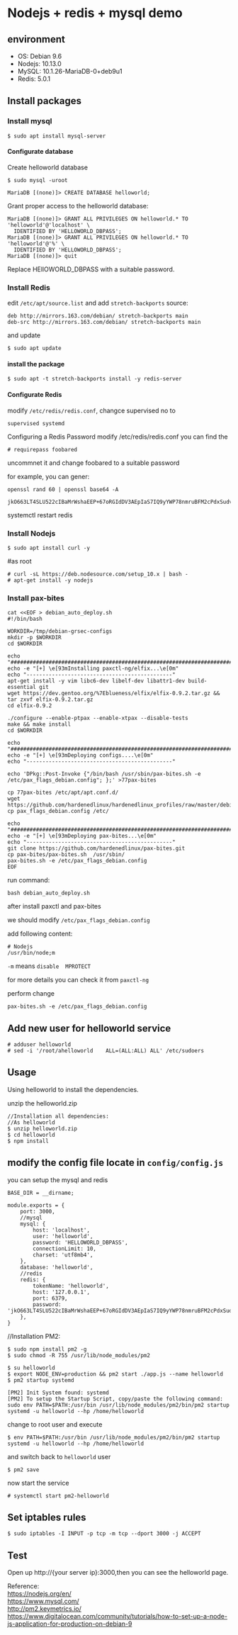 # Nodejs + redis + mysql demo 

## environment
* OS:      Debian 9.6 
* Nodejs:  10.13.0
* MySQL:   10.1.26-MariaDB-0+deb9u1
* Redis:   5.0.1

## Install packages

### Install mysql

```
$ sudo apt install mysql-server
```
#### Configurate database

Create helloworld database

```
$ sudo mysql -uroot 

MariaDB [(none)]> CREATE DATABASE helloworld;
```
Grant proper access to the helloworld database:

```
MariaDB [(none)]> GRANT ALL PRIVILEGES ON helloworld.* TO 'helloworld'@'localhost' \
  IDENTIFIED BY 'HELLOWORLD_DBPASS';
MariaDB [(none)]> GRANT ALL PRIVILEGES ON helloworld.* TO 'helloworld'@'%' \
  IDENTIFIED BY 'HELLOWORLD_DBPASS';
MariaDB [(none)]> quit
```

Replace HEllOWORLD_DBPASS with a suitable password.

### Install Redis

edit `/etc/apt/source.list` and add  `stretch-backports` source:

```
deb http://mirrors.163.com/debian/ stretch-backports main
deb-src http://mirrors.163.com/debian/ stretch-backports main
```
and update

```
$ sudo apt update
```

#### install the package
```
$ sudo apt -t stretch-backports install -y redis-server
```

#### Configurate Redis

modify `/etc/redis/redis.conf`, changce supervised no to 

```
supervised systemd
```

Configuring a Redis Password
modify /etc/redis/redis.conf you can find the 
```
# requirepass foobared
```

uncommnet it and change foobared to a suitable password

for example, you can gener:

```
openssl rand 60 | openssl base64 -A

jkO663LT4SLU522cIBaMrWshaEEP+67oRGIdDV3AEpIaS7IQ9yYWP78nmruBFM2cPdxSudvrrmlZeKil
```

systemctl restart redis

### Install Nodejs

```
$ sudo apt install curl -y
```
#as root
```
# curl -sL https://deb.nodesource.com/setup_10.x | bash -
# apt-get install -y nodejs
```

### Install pax-bites

```
cat <<EOF > debian_auto_deploy.sh
#!/bin/bash

WORKDIR=/tmp/debian-grsec-configs
mkdir -p $WORKDIR
cd $WORKDIR

echo "###########################################################################"
echo -e "[+] \e[93mInstalling paxctl-ng/elfix...\e[0m"
echo "----------------------------------------------"
apt-get install -y vim libc6-dev libelf-dev libattr1-dev build-essential git
wget https://dev.gentoo.org/%7Eblueness/elfix/elfix-0.9.2.tar.gz && tar zxvf elfix-0.9.2.tar.gz
cd elfix-0.9.2

./configure --enable-ptpax --enable-xtpax --disable-tests
make && make install
cd $WORKDIR

echo "###########################################################################"
echo -e "[+] \e[93mDeploying configs....\e[0m"
echo "----------------------------------------------"

echo 'DPkg::Post-Invoke {"/bin/bash /usr/sbin/pax-bites.sh -e /etc/pax_flags_debian.config"; };' >77pax-bites

cp 77pax-bites /etc/apt/apt.conf.d/
wget https://github.com/hardenedlinux/hardenedlinux_profiles/raw/master/debian/pax_flags_debian.config
cp pax_flags_debian.config /etc/

echo "###########################################################################"
echo -e "[+] \e[93mDeploying pax-bites...\e[0m"
echo "----------------------------------------------"
git clone https://github.com/hardenedlinux/pax-bites.git
cp pax-bites/pax-bites.sh  /usr/sbin/
pax-bites.sh -e /etc/pax_flags_debian.config
EOF
```
run command:

```
bash debian_auto_deploy.sh
```

after install paxctl and pax-bites

we should modify `/etc/pax_flags_debian.config`

add following content:

```
# Nodejs
/usr/bin/node;m
```
`-m` means `disable  MPROTECT`

for more details you can check it from `paxctl-ng`

perform change

```
pax-bites.sh -e /etc/pax_flags_debian.config
```


## Add new user for helloworld service
``` 
# adduser helloworld 
# sed -i '/root/ahelloworld    ALL=(ALL:ALL) ALL' /etc/sudoers
``` 

## Usage

Using helloworld to install the dependencies.

unzip the helloworld.zip

```
//Installation all dependencies:
//As helloworld
$ unzip helloworld.zip
$ cd helloworld
$ npm install
```

## modify the config file locate in `config/config.js`

you can setup the mysql and redis

```
BASE_DIR = __dirname;

module.exports = {
	port: 3000,
	//mysql
	mysql: {
		host: 'localhost',
		user: 'helloworld',
		password: 'HELLOWORLD_DBPASS',
		connectionLimit: 10,
		charset: 'utf8mb4',
	},
	database: 'helloworld',
	//redis
	redis: {
		tokenName: 'helloworld',
		host: '127.0.0.1',
		port: 6379,
		password: 'jkO663LT4SLU522cIBaMrWshaEEP+67oRGIdDV3AEpIaS7IQ9yYWP78nmruBFM2cPdxSudvrrmlZeKil',
	},
}
```

//Installation PM2: 
```
$ sudo npm install pm2 -g
$ sudo chmod -R 755 /usr/lib/node_modules/pm2  
```

```
$ su helloworld
$ export NODE_ENV=production && pm2 start ./app.js --name helloworld
$ pm2 startup systemd

[PM2] Init System found: systemd
[PM2] To setup the Startup Script, copy/paste the following command:
sudo env PATH=$PATH:/usr/bin /usr/lib/node_modules/pm2/bin/pm2 startup systemd -u helloworld --hp /home/helloworld
```
change to root user and execute

```
$ env PATH=$PATH:/usr/bin /usr/lib/node_modules/pm2/bin/pm2 startup systemd -u helloworld --hp /home/helloworld
```

and switch back to `helloworld` user

```
$ pm2 save
```
now start the service

```
# systemctl start pm2-helloworld
```

## Set iptables rules
```
$ sudo iptables -I INPUT -p tcp -m tcp --dport 3000 -j ACCEPT
```

## Test 
Open up http://{your server ip}:3000,then you can see the helloworld page.


Reference:  
https://nodejs.org/en/   
https://www.mysql.com/   
http://pm2.keymetrics.io/   
https://www.digitalocean.com/community/tutorials/how-to-set-up-a-node-js-application-for-production-on-debian-9   
